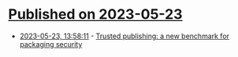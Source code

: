 # [Published on 2023-05-23](index.md)

* [2023-05-23, 13:58:11](https://lobste.rs/s/h0oars/trusted_publishing_new_benchmark_for) - [Trusted publishing: a new benchmark for packaging security](https://blog.trailofbits.com/2023/05/23/trusted-publishing-a-new-benchmark-for-packaging-security/)

